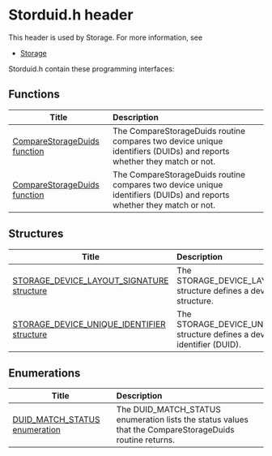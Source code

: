# Storduid.h header


This header is used by Storage. For more information, see
- [Storage](../_storage/index.md)

Storduid.h contain these programming interfaces:


## Functions

| Title   | Description   |
| ---- |:---- |
| [CompareStorageDuids function](nf-storduid-comparestorageduids.md) | The CompareStorageDuids routine compares two device unique identifiers (DUIDs) and reports whether they match or not. |
| [CompareStorageDuids function](nf-storduid-comparestorageduids~r1.md) | The CompareStorageDuids routine compares two device unique identifiers (DUIDs) and reports whether they match or not. |

## Structures

| Title   | Description   |
| ---- |:---- |
| [STORAGE_DEVICE_LAYOUT_SIGNATURE structure](ns-storduid--storage-device-layout-signature.md) | The STORAGE_DEVICE_LAYOUT_SIGNATURE structure defines a device layout structure. |
| [STORAGE_DEVICE_UNIQUE_IDENTIFIER structure](ns-storduid--storage-device-unique-identifier.md) | The STORAGE_DEVICE_UNIQUE_IDENTIFIER structure defines a device unique identifier (DUID). |

## Enumerations

| Title   | Description   |
| ---- |:---- |
| [DUID_MATCH_STATUS enumeration](ne-storduid--duid-match-status.md) | The DUID_MATCH_STATUS enumeration lists the status values that the CompareStorageDuids routine returns. |
